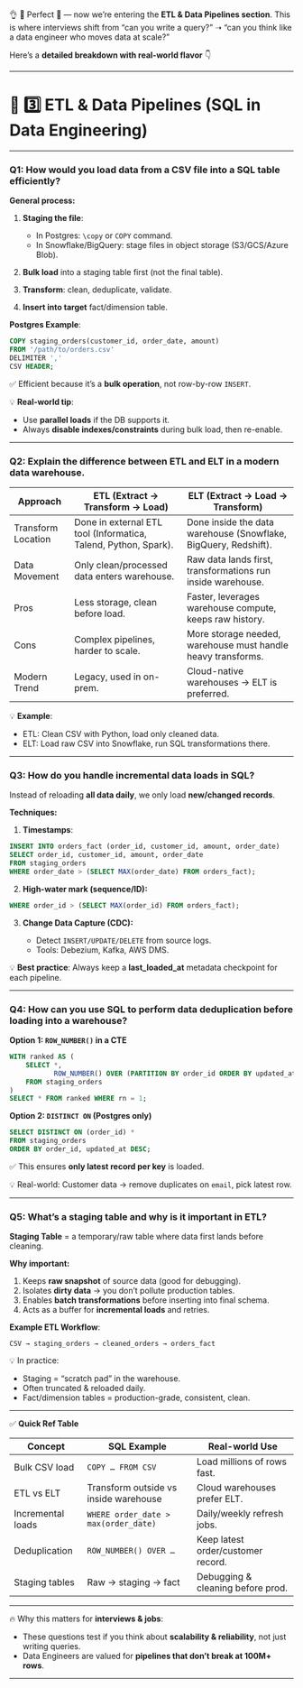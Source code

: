 👌 🤩 Perfect 🚀 — now we’re entering the **ETL & Data Pipelines section**.
This is where interviews shift from “can you write a query?” ➝ “can you think like a data engineer who moves data at scale?”

Here’s a **detailed breakdown with real-world flavor** 👇

---

# 🔹 3️⃣ ETL & Data Pipelines (SQL in Data Engineering)

---

### **Q1: How would you load data from a CSV file into a SQL table efficiently?**

**General process:**

1. **Staging the file**:

   * In Postgres: `\copy` or `COPY` command.
   * In Snowflake/BigQuery: stage files in object storage (S3/GCS/Azure Blob).
2. **Bulk load** into a staging table first (not the final table).
3. **Transform**: clean, deduplicate, validate.
4. **Insert into target** fact/dimension table.

**Postgres Example**:

```sql
COPY staging_orders(customer_id, order_date, amount)
FROM '/path/to/orders.csv'
DELIMITER ','
CSV HEADER;
```

✅ Efficient because it’s a **bulk operation**, not row-by-row `INSERT`.

💡 **Real-world tip**:

* Use **parallel loads** if the DB supports it.
* Always **disable indexes/constraints** during bulk load, then re-enable.

---

### **Q2: Explain the difference between ETL and ELT in a modern data warehouse.**

| Approach           | ETL (Extract → Transform → Load)                                | ELT (Extract → Load → Transform)                                |
| ------------------ | --------------------------------------------------------------- | --------------------------------------------------------------- |
| Transform Location | Done in external ETL tool (Informatica, Talend, Python, Spark). | Done inside the data warehouse (Snowflake, BigQuery, Redshift). |
| Data Movement      | Only clean/processed data enters warehouse.                     | Raw data lands first, transformations run inside warehouse.     |
| Pros               | Less storage, clean before load.                                | Faster, leverages warehouse compute, keeps raw history.         |
| Cons               | Complex pipelines, harder to scale.                             | More storage needed, warehouse must handle heavy transforms.    |
| Modern Trend       | Legacy, used in on-prem.                                        | Cloud-native warehouses → ELT is preferred.                     |

💡 **Example**:

* ETL: Clean CSV with Python, load only cleaned data.
* ELT: Load raw CSV into Snowflake, run SQL transformations there.

---

### **Q3: How do you handle incremental data loads in SQL?**

Instead of reloading **all data daily**, we only load **new/changed records**.

**Techniques:**

1. **Timestamps**:

```sql
INSERT INTO orders_fact (order_id, customer_id, amount, order_date)
SELECT order_id, customer_id, amount, order_date
FROM staging_orders
WHERE order_date > (SELECT MAX(order_date) FROM orders_fact);
```

2. **High-water mark (sequence/ID):**

```sql
WHERE order_id > (SELECT MAX(order_id) FROM orders_fact);
```

3. **Change Data Capture (CDC):**

   * Detect `INSERT/UPDATE/DELETE` from source logs.
   * Tools: Debezium, Kafka, AWS DMS.

💡 **Best practice**: Always keep a **last\_loaded\_at** metadata checkpoint for each pipeline.

---

### **Q4: How can you use SQL to perform data deduplication before loading into a warehouse?**

**Option 1: `ROW_NUMBER()` in a CTE**

```sql
WITH ranked AS (
    SELECT *,
           ROW_NUMBER() OVER (PARTITION BY order_id ORDER BY updated_at DESC) AS rn
    FROM staging_orders
)
SELECT * FROM ranked WHERE rn = 1;
```

**Option 2: `DISTINCT ON` (Postgres only)**

```sql
SELECT DISTINCT ON (order_id) *
FROM staging_orders
ORDER BY order_id, updated_at DESC;
```

✅ This ensures **only latest record per key** is loaded.

💡 Real-world: Customer data → remove duplicates on `email`, pick latest row.

---

### **Q5: What’s a staging table and why is it important in ETL?**

**Staging Table** = a temporary/raw table where data first lands before cleaning.

**Why important:**

1. Keeps **raw snapshot** of source data (good for debugging).
2. Isolates **dirty data** → you don’t pollute production tables.
3. Enables **batch transformations** before inserting into final schema.
4. Acts as a buffer for **incremental loads** and retries.

**Example ETL Workflow**:

```
CSV → staging_orders → cleaned_orders → orders_fact
```

💡 In practice:

* Staging = “scratch pad” in the warehouse.
* Often truncated & reloaded daily.
* Fact/dimension tables = production-grade, consistent, clean.

---

✅ **Quick Ref Table**

| Concept           | SQL Example                           | Real-world Use                     |
| ----------------- | ------------------------------------- | ---------------------------------- |
| Bulk CSV load     | `COPY … FROM CSV`                     | Load millions of rows fast.        |
| ETL vs ELT        | Transform outside vs inside warehouse | Cloud warehouses prefer ELT.       |
| Incremental loads | `WHERE order_date > max(order_date)`  | Daily/weekly refresh jobs.         |
| Deduplication     | `ROW_NUMBER() OVER …`                 | Keep latest order/customer record. |
| Staging tables    | Raw → staging → fact                  | Debugging & cleaning before prod.  |

---

🔥 Why this matters for **interviews & jobs**:

* These questions test if you think about **scalability & reliability**, not just writing queries.
* Data Engineers are valued for **pipelines that don’t break at 100M+ rows**.

---
